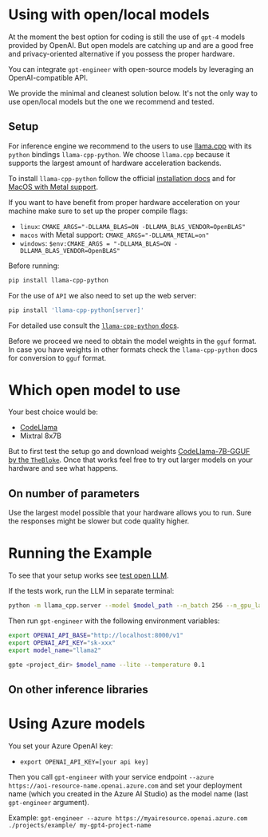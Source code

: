 Using with open/local models
============================

At the moment the best option for coding is still the use of `gpt-4` models provided by OpenAI. But open models are catching up and are a good free and privacy-oriented alternative if you possess the proper hardware.

You can integrate `gpt-engineer` with open-source models by leveraging an OpenAI-compatible API.

We provide the minimal and cleanest solution below. It's not the only way to use open/local models but the one we recommend and tested.

Setup
-----

For inference engine we recommend to the users to use [llama.cpp](https://github.com/ggerganov/llama.cpp) with its `python` bindings `llama-cpp-python`. We choose `llama.cpp` because it supports the largest amount of hardware acceleration backends.

To install `llama-cpp-python` follow the official [installation docs](https://llama-cpp-python.readthedocs.io/en/latest/) and for [MacOS with Metal support](https://llama-cpp-python.readthedocs.io/en/latest/install/macos/).

If you want to have benefit from proper hardware acceleration on your machine make sure to set up the proper compile flags:

- `linux`: `CMAKE_ARGS="-DLLAMA_BLAS=ON -DLLAMA_BLAS_VENDOR=OpenBLAS"`
- `macos` with Metal support: `CMAKE_ARGS="-DLLAMA_METAL=on"`
- `windows`: `$env:CMAKE_ARGS = "-DLLAMA_BLAS=ON -DLLAMA_BLAS_VENDOR=OpenBLAS"`

Before running:

```bash
pip install llama-cpp-python
```

For the use of `API` we also need to set up the web server:

```bash
pip install 'llama-cpp-python[server]'
```

For detailed use consult the [`llama-cpp-python` docs](https://llama-cpp-python.readthedocs.io/en/latest/server/). 

Before we proceed we need to obtain the model weights in the `gguf` format. In case you have weights in other formats check the `llama-cpp-python` docs for conversion to `gguf` format.

Which open model to use
==================

Your best choice would be:

- [CodeLlama](examples/CodeLlama2.py)
- Mixtral 8x7B

But to first test the setup go and download weights [CodeLlama-7B-GGUF by the `TheBloke`](https://huggingface.co/TheBloke/CodeLlama-7B-GGUF). Once that works feel free to try out larger models on your hardware and see what happens.

On number of parameters
-------------------

Use the largest model possible that your hardware allows you to run. Sure the responses might be slower but code quality higher.

Running the Example
==================

To see that your setup works see [test open LLM](examples/test_open_llm/README.md). 

If the tests work, run the LLM in separate terminal:

```bash
python -m llama_cpp.server --model $model_path --n_batch 256 --n_gpu_layers 30
```

Then run `gpt-engineer` with the following environment variables:

```bash
export OPENAI_API_BASE="http://localhost:8000/v1"
export OPENAI_API_KEY="sk-xxx"
export model_name="llama2"

gpte <project_dir> $model_name --lite --temperature 0.1
```

On other inference libraries
-------------------

Using Azure models
==================

You set your Azure OpenAI key:
- `export OPENAI_API_KEY=[your api key]`

Then you call `gpt-engineer` with your service endpoint `--azure https://aoi-resource-name.openai.azure.com` and set your deployment name (which you created in the Azure AI Studio) as the model name (last `gpt-engineer` argument).

Example:
`gpt-engineer --azure https://myairesource.openai.azure.com ./projects/example/ my-gpt4-project-name`
